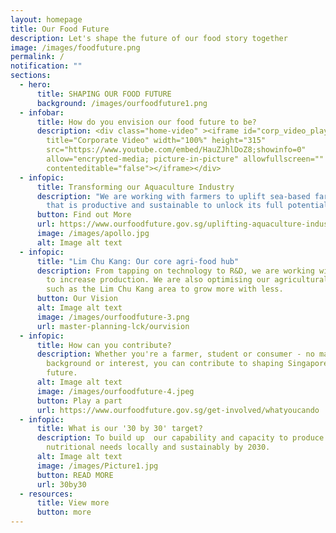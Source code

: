 ```yaml
---
layout: homepage
title: Our Food Future
description: Let's shape the future of our food story together
image: /images/foodfuture.png
permalink: /
notification: ""
sections:
  - hero:
      title: SHAPING OUR FOOD FUTURE
      background: /images/ourfoodfuture1.png
  - infobar:
      title: How do you envision our food future to be?
      description: <div class="home-video" ><iframe id="corp_video_player"
        title="Corporate Video" width="100%" height="315"
        src="https://www.youtube.com/embed/HauZJhlDoZ8;showinfo=0"
        allow="encrypted-media; picture-in-picture" allowfullscreen=""
        contenteditable="false"></iframe></div>
  - infopic:
      title: Transforming our Aquaculture Industry
      description: "We are working with farmers to uplift sea-based farming into one
        that is productive and sustainable to unlock its full potential. "
      button: Find out More
      url: https://www.ourfoodfuture.gov.sg/uplifting-aquaculture-industry/overview
      image: /images/apollo.jpg
      alt: Image alt text
  - infopic:
      title: "Lim Chu Kang: Our core agri-food hub"
      description: From tapping on technology to R&D, we are working with the industry
        to increase production. We are also optimising our agricultural land
        such as the Lim Chu Kang area to grow more with less.
      button: Our Vision
      alt: Image alt text
      image: /images/ourfoodfuture-3.png
      url: master-planning-lck/ourvision
  - infopic:
      title: How can you contribute?
      description: Whether you're a farmer, student or consumer - no matter your
        background or interest, you can contribute to shaping Singapore's food
        future.
      alt: Image alt text
      image: /images/ourfoodfuture-4.jpeg
      button: Play a part
      url: https://www.ourfoodfuture.gov.sg/get-involved/whatyoucando
  - infopic:
      title: What is our '30 by 30' target?
      description: To build up  our capability and capacity to produce 30% of our
        nutritional needs locally and sustainably by 2030.
      alt: Image alt text
      image: /images/Picture1.jpg
      button: READ MORE
      url: 30by30
  - resources:
      title: View more
      button: more
---
```

